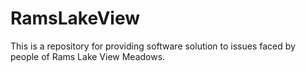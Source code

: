# RamsLakeView
This is a repository for providing software solution to issues faced by people of Rams Lake View Meadows.
